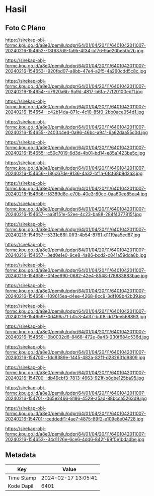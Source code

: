 # Hasil

## Foto C Plano

https://sirekap-obj-formc.kpu.go.id/a8e0/pemilu/pdpr/64/01/04/20/11/6401042011007-20240216-154652--f3f637d9-1a95-4f34-bf76-9ae20be50c2b.jpg

https://sirekap-obj-formc.kpu.go.id/a8e0/pemilu/pdpr/64/01/04/20/11/6401042011007-20240216-154653--920fbd07-a8bb-47e4-a2f5-4a260cdd5c8c.jpg

https://sirekap-obj-formc.kpu.go.id/a8e0/pemilu/pdpr/64/01/04/20/11/6401042011007-20240216-154654--c7920a6b-9a9d-4817-b6fa-77f20100edf1.jpg

https://sirekap-obj-formc.kpu.go.id/a8e0/pemilu/pdpr/64/01/04/20/11/6401042011007-20240216-154654--c42b14da-871c-4c10-85f0-2bb0ace054d1.jpg

https://sirekap-obj-formc.kpu.go.id/a8e0/pemilu/pdpr/64/01/04/20/11/6401042011007-20240216-154655--240344ed-0a96-46bc-a941-6a62daa55c0d.jpg

https://sirekap-obj-formc.kpu.go.id/a8e0/pemilu/pdpr/64/01/04/20/11/6401042011007-20240216-154655--c50c7019-6d3d-4b01-bd14-e85a1423be5c.jpg

https://sirekap-obj-formc.kpu.go.id/a8e0/pemilu/pdpr/64/01/04/20/11/6401042011007-20240216-154656--186c67de-9136-4a32-bf1a-6fcf68b9d3a3.jpg

https://sirekap-obj-formc.kpu.go.id/a8e0/pemilu/pdpr/64/01/04/20/11/6401042011007-20240216-154656--f8389d8c-e70b-40e3-80cc-0aa60ee85ea4.jpg

https://sirekap-obj-formc.kpu.go.id/a8e0/pemilu/pdpr/64/01/04/20/11/6401042011007-20240216-154657--aa3f151e-52ee-4c23-ba88-284f4377815f.jpg

https://sirekap-obj-formc.kpu.go.id/a8e0/pemilu/pdpr/64/01/04/20/11/6401042011007-20240216-154657--5331e66f-0ff3-4b54-8761-d1119aa5ed87.jpg

https://sirekap-obj-formc.kpu.go.id/a8e0/pemilu/pdpr/64/01/04/20/11/6401042011007-20240216-154657--3ed0e1e0-9ce8-4a86-bcd2-c841a59dda8b.jpg

https://sirekap-obj-formc.kpu.go.id/a8e0/pemilu/pdpr/64/01/04/20/11/6401042011007-20240216-154658--0f4ee990-0682-42e4-8548-f78883883bae.jpg

https://sirekap-obj-formc.kpu.go.id/a8e0/pemilu/pdpr/64/01/04/20/11/6401042011007-20240216-154658--109615ea-d4ee-4268-8cc9-3df109b42b39.jpg

https://sirekap-obj-formc.kpu.go.id/a8e0/pemilu/pdpr/64/01/04/20/11/6401042011007-20240216-154659--0d499a71-b0c3-4d37-bdf8-dd71ee568863.jpg

https://sirekap-obj-formc.kpu.go.id/a8e0/pemilu/pdpr/64/01/04/20/11/6401042011007-20240216-154659--0b0032d6-8468-472e-8a43-230f684c536d.jpg

https://sirekap-obj-formc.kpu.go.id/a8e0/pemilu/pdpr/64/01/04/20/11/6401042011007-20240216-154700--1dd8389e-1445-482a-82f1-d282631d9809.jpg

https://sirekap-obj-formc.kpu.go.id/a8e0/pemilu/pdpr/64/01/04/20/11/6401042011007-20240216-154700--db49cbf3-7813-4663-921f-b8dbe125ba95.jpg

https://sirekap-obj-formc.kpu.go.id/a8e0/pemilu/pdpr/64/01/04/20/11/6401042011007-20240216-154701--065e2466-8186-4529-a5ad-88bcca5263d9.jpg

https://sirekap-obj-formc.kpu.go.id/a8e0/pemilu/pdpr/64/01/04/20/11/6401042011007-20240216-154701--ceddedf1-4ae7-4875-89f2-e109e8e04728.jpg

https://sirekap-obj-formc.kpu.go.id/a8e0/pemilu/pdpr/64/01/04/20/11/6401042011007-20240216-154653--34d1126e-6ce6-4dd6-842f-99f0e1bdadbe.jpg


## Metadata

| Key        | Value               |
| ---------- | ------------------- |
| Time Stamp | 2024-02-17 13:05:41 |
| Kode Dapil | 6401                |



